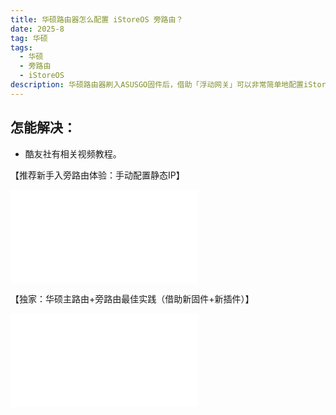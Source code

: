 ```yaml
---
title: 华硕路由器怎么配置 iStoreOS 旁路由？
date: 2025-8
tag: 华硕
tags: 
  - 华硕
  - 旁路由
  - iStoreOS  
description: 华硕路由器刷入ASUSGO固件后，借助「浮动网关」可以非常简单地配置iStoreOS旁路由。
---
```


## 怎能解决：

- 酷友社有相关视频教程。

【推荐新手入旁路由体验：手动配置静态IP】 

<iframe src="//player.bilibili.com/player.html?isOutside=true&aid=114556508704392&bvid=BV1mCjnzaEAR&cid=30107633885&p=1&autoplay=0" scrolling="no" border="0" frameborder="no" framespacing="0" allowfullscreen="true"></iframe>


【独家：华硕主路由+旁路由最佳实践（借助新固件+新插件）】

<iframe src="//player.bilibili.com/player.html?isOutside=true&aid=114590901862851&bvid=BV1yT7LzyEqb&cid=30213671297&p=1&autoplay=0" scrolling="no" border="0" frameborder="no" framespacing="0" allowfullscreen="true"></iframe>





